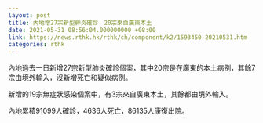 ```yaml
---
layout: post
title: 內地增27宗新型肺炎確診　20宗來自廣東本土
date: 2021-05-31 08:56:04.000000000 +08:00
link: https://news.rthk.hk/rthk/ch/component/k2/1593450-20210531.htm
categories: rthk
---
```


內地過去一日新增27宗新型肺炎確診個案，其中20宗是在廣東的本土病例，其餘7宗由境外輸入，沒新增死亡和疑似病例。

新增的19宗無症狀感染個案中，有3宗來自廣東本土，其餘都由境外輸入。

內地累積91099人確診，4636人死亡，86135人康復出院。
